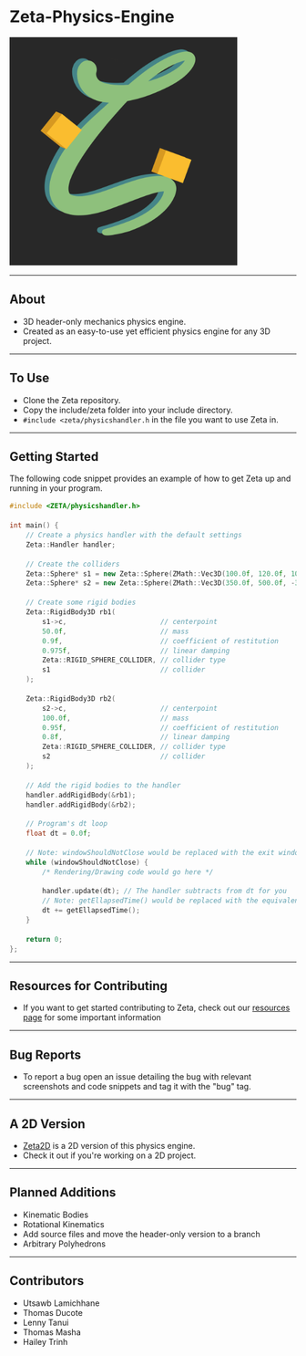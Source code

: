 # **Zeta-Physics-Engine**

<img src="ZetaLogo.png" width="400" height="400"/>

___

## About
* 3D header-only mechanics physics engine.
* Created as an easy-to-use yet efficient physics engine for any 3D project.

___

## To Use
* Clone the Zeta repository.
* Copy the include/zeta folder into your include directory.
* `#include <zeta/physicshandler.h` in the file you want to use Zeta in.

___

## Getting Started
The following code snippet provides an example of how to get Zeta up and running in your program.

```c++
#include <ZETA/physicshandler.h>

int main() {
    // Create a physics handler with the default settings
    Zeta::Handler handler;

    // Create the colliders
    Zeta::Sphere* s1 = new Zeta::Sphere(ZMath::Vec3D(100.0f, 120.0f, 100.0f), 50.0f);
    Zeta::Sphere* s2 = new Zeta::Sphere(ZMath::Vec3D(350.0f, 500.0f, -340.0f), 200.0f);

    // Create some rigid bodies
    Zeta::RigidBody3D rb1(
        s1->c,                       // centerpoint
        50.0f,                       // mass
        0.9f,                        // coefficient of restitution
        0.975f,                      // linear damping
        Zeta::RIGID_SPHERE_COLLIDER, // collider type
        s1                           // collider
    );

    Zeta::RigidBody3D rb2(
        s2->c,                       // centerpoint
        100.0f,                      // mass
        0.95f,                       // coefficient of restitution
        0.8f,                        // linear damping
        Zeta::RIGID_SPHERE_COLLIDER, // collider type
        s2                           // collider
    );

    // Add the rigid bodies to the handler
    handler.addRigidBody(&rb1);
    handler.addRigidBody(&rb2);

    // Program's dt loop
    float dt = 0.0f;

    // Note: windowShouldNotClose would be replaced with the exit window condition in the user's graphics library
    while (windowShouldNotClose) {
        /* Rendering/Drawing code would go here */

        handler.update(dt); // The handler subtracts from dt for you
        // Note: getEllapsedTime() would be replaced with the equivalent in the user's graphics library
        dt += getEllapsedTime();
    }

    return 0;
};
```

___

## Resources for Contributing
* If you want to get started contributing to Zeta, check out our [resources page](https://github.com/Salamence064/Zeta-Resources) for some important information

___

## Bug Reports
* To report a bug open an issue detailing the bug with relevant screenshots and code snippets and tag it with the "bug" tag.

___

## A 2D Version
* [Zeta2D](https://github.com/Salamence064/Zeta2D) is a 2D version of this physics engine.
* Check it out if you're working on a 2D project.

___

## Planned Additions
* Kinematic Bodies
* Rotational Kinematics
* Add source files and move the header-only version to a branch
* Arbitrary Polyhedrons

___

## Contributors
 * Utsawb Lamichhane
 * Thomas Ducote
 * Lenny Tanui
 * Thomas Masha
 * Hailey Trinh